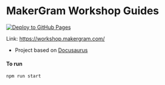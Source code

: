 # MakerGram Workshop Guides
[![Deploy to GitHub Pages](https://github.com/MakerGram/workshops/actions/workflows/main.yml/badge.svg)](https://github.com/MakerGram/workshops/actions/workflows/main.yml)

Link: https://workshop.makergram.com/

* Project based on [Docusaurus](https://docusaurus.io/)

#### To run

``npm run start ``



